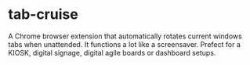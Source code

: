 # tab-cruise
A Chrome browser extension that automatically rotates current windows tabs when unattended. It functions a lot like a screensaver. Prefect for a KIOSK, digital signage, digital agile boards or dashboard setups. 
